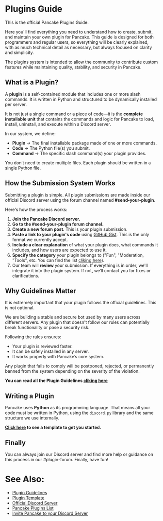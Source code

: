# Plugins Guide
This is the official Pancake Plugins Guide.

Here you'll find everything you need to understand how to create, submit, and maintain your own plugin for Pancake. This guide is designed for both programmers and regular users, so everything will be clearly explained, with as much technical detail as necessary, but always focused on clarity and simplicity.

The plugins system is intended to allow the community to contribute custom features while maintaining quality, stability, and security in Pancake.

## What is a Plugin?
A **plugin** is a self-contained module that includes one or more slash commands. It is written in Python and structured to be dynamically installed per server.

It is not just a single command or a piece of code—it is the **complete installable unit** that contains the commands and logic for Pancake to load, install, uninstall, and execute within a Discord server.

In our system, we define:

- **Plugin** → The final installable package made of one or more commands.
- **Code** → The Python file(s) you submit.
- **Command** → The specific slash command(s) your plugin provides.

You don’t need to create multiple files. Each plugin should be written in a single Python file.

## How the Submission System Works
Submitting a plugin is simple. All plugin submissions are made inside our official Discord server using the forum channel named **#send-your-plugin**.

Here's how the process works:

1. **Join the Pancake Discord server.**
2. **Go to the #send-your-plugin forum channel.**
3. **Create a new forum post.** This is your plugin submission.
4. **Paste a link to your plugin's code** using [GitHub Gist](https://gist.github.com). This is the only format we currently accept.
5. **Include a clear explanation** of what your plugin does, what commands it includes, and how users are expected to use it.
6. **Specify the category** your plugin belongs to ("Fun", "Moderation, "Tools", etc. You can find the list [cliking here](/docs/plugins-guidelines.md#plugin-categories)).
7. Our team will **review** your submission. If everything is in order, we'll integrate it into the plugin system. If not, we’ll contact you for fixes or clarifications.

## Why Guidelines Matter
It is extremely important that your plugin follows the official guidelines. This is not optional.

We are building a stable and secure bot used by many users across different servers. Any plugin that doesn't follow our rules can potentially break functionality or pose a security risk.

Following the rules ensures:
- Your plugin is reviewed faster.
- It can be safely installed in any server.
- It works properly with Pancake’s core system.

Any plugin that fails to comply will be postponed, rejected, or permanently banned from the system depending on the severity of the violation.

**You can read all the Plugin Guidelines [cliking here](/docs/plugins-guidelines.md)**

## Writing a Plugin
Pancake uses **Python** as its programming language. That means all your code must be written in Python, using the `discord.py` library and the same structure we use internally.

**[Click here](/plugins/community/example.py) to see a template to get you started.**

## Finally
You can always join our Discord server and find more help or guidance on this process in our #plugin-forum. Finally, have fun!

# See Also:
- [Plugin Guidelines](/docs/plugins-guidelines.md)
- [Plugin Template](/plugins/community/example.py)
- [Official Discord Server](https://discord.gg/dT8S632nPM)
- [Pancake Plugins List](/docs/plugins-list.md)
- [Invite Pancake to your Discord Server](https://discord.com/oauth2/authorize?client_id=1398868186216271962&permissions=8&integration_type=0&scope=applications.commands+bot)